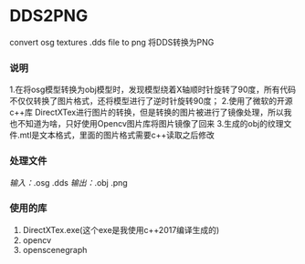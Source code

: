 # DDS2PNG
convert osg textures .dds file to png 将DDS转换为PNG

### 说明
1.在将osg模型转换为obj模型时，发现模型绕着X轴顺时针旋转了90度，所有代码不仅仅转换了图片格式，还将模型进行了逆时针旋转90度；
2.使用了微软的开源c++库 DirectXTex进行图片的转换，但是转换的图片被进行了镜像处理，所以我也不知道为啥，只好使用Opencv图片库将图片镜像了回来
3.生成的obj的纹理文件.mtl是文本格式，里面的图片格式需要c++读取之后修改

### 处理文件
*输入：*.osg .dds
*输出：*.obj .png

### 使用的库
1. DirectXTex.exe(这个exe是我使用c++2017编译生成的)
2. opencv
3. openscenegraph
